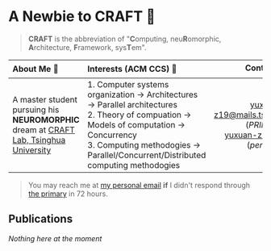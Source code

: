 # A Newbie to CRAFT :rocket:

> **CRAFT** is the abbreviation of "**C**omputing, neu**R**omorphic, **A**rchitecture, **F**ramework, sys**T**em". 

|About Me :beginner:|Interests (ACM CCS) :microscope:|Contact :envelope:|
|:-|:-|:-:|
|A master student pursuing his **NEUROMORPHIC** dream at [CRAFT Lab, Tsinghua University](https://craft.cs.tsinghua.edu.cn/) |1. Computer systems organization $\rightarrow$ Architectures $\rightarrow$ Parallel architectures </br> 2. Theory of compuation $\rightarrow$ Models of computation $\rightarrow$ Concurrency </br> 3. Computing methodogies $\rightarrow$ Parallel/Concurrent/Distributed computing methodogies|[yuxuan-z19@mails.tsinghua.edu.cn](mailto:yuxuan-z19@mails.tsinghua.edu.cn) (_PRIMARY_) </br>[yuxuan-z19@qq.com](mailto:yuxuan-z19@qq.com) (_personal_)|

> You may reach me at [my personal email](mailto:yuxuan-z19@qq.com) **if** I didn't respond through [the primary](mailto:yuxuan-z19@mails.tsinghua.edu.cn) in 72 hours.

## Publications

*Nothing here at the moment*
